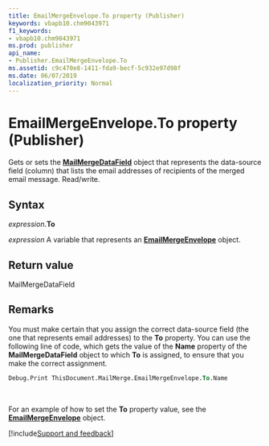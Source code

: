 ```yaml
---
title: EmailMergeEnvelope.To property (Publisher)
keywords: vbapb10.chm9043971
f1_keywords:
- vbapb10.chm9043971
ms.prod: publisher
api_name:
- Publisher.EmailMergeEnvelope.To
ms.assetid: c9c470e8-1411-fda9-becf-5c932e97d98f
ms.date: 06/07/2019
localization_priority: Normal
---
```



# EmailMergeEnvelope.To property (Publisher)

Gets or sets the **[MailMergeDataField](publisher.mailmergedatafield.md)** object that represents the data-source field (column) that lists the email addresses of recipients of the merged email message. Read/write.


## Syntax

_expression_.**To**

_expression_ A variable that represents an **[EmailMergeEnvelope](Publisher.EmailMergeEnvelope.md)** object.


## Return value

MailMergeDataField


## Remarks

You must make certain that you assign the correct data-source field (the one that represents email addresses) to the **To** property. You can use the following line of code, which gets the value of the **Name** property of the **MailMergeDataField** object to which **To** is assigned, to ensure that you make the correct assignment.

```vb
Debug.Print ThisDocument.MailMerge.EmailMergeEnvelope.To.Name
```

<br/>

For an example of how to set the **To** property value, see the **[EmailMergeEnvelope](Publisher.EmailMergeEnvelope.md)** object.

[!include[Support and feedback](~/includes/feedback-boilerplate.md)]